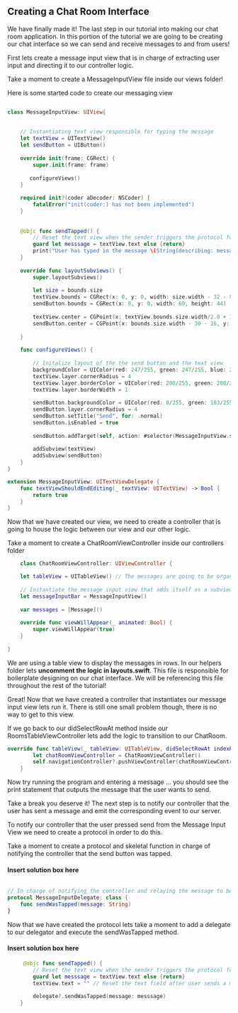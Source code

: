 ## Creating a Chat Room Interface

We have finally made it! The last step in our tutorial into making our chat room application. In this portion of the tutorial we are going to be creating our chat interface so we can send and receive messages to and from users!


First lets create a message input view that is in charge of extracting user input and directing it to our controller logic.

Take a moment to create a MessageInputView file inside our views folder!

Here is some started code to create our messaging view

``` swift

class MessageInputView: UIView{
    
    
    // Instantiating text view responsible for typing the message
    let textView = UITextView()
    let sendButton = UIButton()
    
    override init(frame: CGRect) {
        super.init(frame: frame)
        
       configureViews()
    }
    
    required init?(coder aDecoder: NSCoder) {
        fatalError("init(coder:) has not been implemented")
    }
    
    
    @objc func sendTapped() {
        // Reset the text view when the sender triggers the protocol function
        guard let messsage = textView.text else {return}
        print("User has typed in the message \(String(describing: message))")
    }
    
    override func layoutSubviews() {
        super.layoutSubviews()
        
        let size = bounds.size
        textView.bounds = CGRect(x: 0, y: 0, width: size.width - 32 - 8 - 60, height: 40)
        sendButton.bounds = CGRect(x: 0, y: 0, width: 60, height: 44)
        
        textView.center = CGPoint(x: textView.bounds.size.width/2.0 + 16, y: bounds.size.height/2.0)
        sendButton.center = CGPoint(x: bounds.size.width - 30 - 16, y: bounds.size.height/2.0)
        
    }
    
    func configureViews() {
        
        // Initalize layout of the the send button and the text view
        backgroundColor = UIColor(red: 247/255, green: 247/255, blue: 247/255, alpha: 1.0)
        textView.layer.cornerRadius = 4
        textView.layer.borderColor = UIColor(red: 200/255, green: 200/255, blue: 200/255, alpha: 0.6).cgColor
        textView.layer.borderWidth = 1
        
        sendButton.backgroundColor = UIColor(red: 8/255, green: 183/255, blue: 231/255, alpha: 1.0)
        sendButton.layer.cornerRadius = 4
        sendButton.setTitle("Send", for: .normal)
        sendButton.isEnabled = true
        
        sendButton.addTarget(self, action: #selector(MessageInputView.sendTapped), for: .touchUpInside)
        
        addSubview(textView)
        addSubview(sendButton)
    }
}

extension MessageInputView: UITextViewDelegate {
    func textViewShouldEndEditing(_ textView: UITextView) -> Bool {
        return true
    }
}

```

Now that we have created our view, we need to create a controller that is going to house the logic between our view and our other logic.

Take a moment to create a ChatRoomViewController inside our controllers folder

``` swift
    class ChatRoomViewController: UIViewController {

    let tableView = UITableView() // The messages are going to be organized using a UITableView
    
    // Instantiate the message input view that adds itself as a subview
    let messageInputBar = MessageInputView()
    
    var messages = [Message]()
    
    override func viewWillAppear(_ animated: Bool) {
        super.viewWillAppear(true)
    }
    
}

```
We are using a table view to display the messages in rows. In our helpers folder lets **uncomment the logic in layouts.swift**. This file is responsible for boilerplate designing on our chat interface. We will be referencing this file throughout the rest of the tutorial!

Great! Now that we have created a controller that instantiates our message input view lets run it. There is still one small problem though, there is no way to get to this view.

If we go back to our didSelectRowAt method inside our RoomsTableViewController lets add the logic to transition to our ChatRoom.

``` swift
override func tableView(_ tableView: UITableView, didSelectRowAt indexPath: IndexPath) {
        let chatRoomViewController = ChatRoomViewController()
        self.navigationController?.pushViewController(chatRoomViewController, animated: true)
    }

```

Now try running the program and entering a message ... you should see the print statement that outputs the message that the user wants to send.

Take a break you deserve it! The next step is to notify our controller that the user has sent a message and emit the corresponding event to our server.

To notify our controller that the user pressed send from the Message Input View we need to create a protocol in order to do this.

Take a moment to create a protocol and skeletal function in charge of notifying the controller that the send button was tapped.

#### Insert solution box here
``` swift

// In charge of notifying the controller and relaying the message to be sent over the socket connection!
protocol MessageInputDelegate: class {
    func sendWasTapped(message: String)
}
```

Now that we have created the protocol lets take a moment to add a delegate to our delegator and execute the sendWasTapped method.

#### Insert solution box here
``` swift
     @objc func sendTapped() {
        // Reset the text view when the sender triggers the protocol function
        guard let messsage = textView.text else {return}
        textView.text = "" // Reset the text field after user sends a message
        
        delegate?.sendWasTapped(message: messsage)
    }
```
